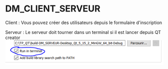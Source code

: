 # DM_CLIENT_SERVEUR
Client :
Vous pouvez créer des utilisateurs depuis le formulaire d'inscription

Serveur :
Le serveur doit tourner dans un terminal si il est lancer depuis QT creator
![](serveur.PNG)
